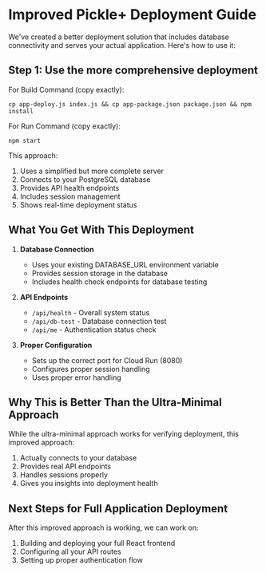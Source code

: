 # Improved Pickle+ Deployment Guide

We've created a better deployment solution that includes database connectivity and serves your actual application. Here's how to use it:

## Step 1: Use the more comprehensive deployment

For Build Command (copy exactly):
```
cp app-deploy.js index.js && cp app-package.json package.json && npm install
```

For Run Command (copy exactly):
```
npm start
```

This approach:
1. Uses a simplified but more complete server
2. Connects to your PostgreSQL database
3. Provides API health endpoints
4. Includes session management
5. Shows real-time deployment status

## What You Get With This Deployment

1. **Database Connection**
   - Uses your existing DATABASE_URL environment variable
   - Provides session storage in the database
   - Includes health check endpoints for database testing

2. **API Endpoints**
   - `/api/health` - Overall system status
   - `/api/db-test` - Database connection test
   - `/api/me` - Authentication status check

3. **Proper Configuration**
   - Sets up the correct port for Cloud Run (8080)
   - Configures proper session handling
   - Uses proper error handling

## Why This is Better Than the Ultra-Minimal Approach

While the ultra-minimal approach works for verifying deployment, this improved approach:
1. Actually connects to your database
2. Provides real API endpoints 
3. Handles sessions properly
4. Gives you insights into deployment health

## Next Steps for Full Application Deployment

After this improved approach is working, we can work on:
1. Building and deploying your full React frontend
2. Configuring all your API routes
3. Setting up proper authentication flow
